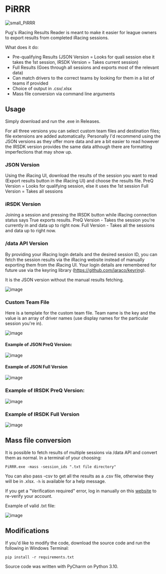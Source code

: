 # PiRRR
![small_PiRRR](https://user-images.githubusercontent.com/46400065/188030123-2c6e3fe4-ec3c-46bd-a4fc-a8844e73b7b5.png)

Pug's iRacing Results Reader is meant to make it easier for league owners to export results from completed iRacing sessions.

What does it do:
- Pre-qualifying Results (JSON Version = Looks for quali session else it takes the 1st session, IRSDK Version = Takes current session)
- Full Results (Goes through all sessions and exports most of the relevant data)
- Can match drivers to the correct teams by looking for them in a list of teams if provided
- Choice of output in .csv/.xlsx
- Mass file conversion via command line arguments

## Usage
Simply download and run the .exe in Releases.

For all three versions you can select custom team files and destination files; file extensions are added automatically.
Personally I'd recommend using the JSON versions as they offer more data and are a bit easier to read however the IRSDK version provides the same
data although there are formatting imperfections that may show up.

### JSON Version
Using the iRacing UI, download the results of the session you want to read (Export results button in the iRacing UI) and choose the results file.
PreQ Version = Looks for qualifying session, else it uses the 1st session
Full Version = Takes all sessions

### iRSDK Version
Joining a session and pressing the IRSDK button while iRacing connection status says True exports results.
PreQ Version - Takes the session you're currently in and data up to right now.
Full Version - Takes all the sessions and data up to right now.

### /data API Version
By providing your iRacing login details and the desired session ID, you can fetch the session results via the iRacing website instead of manually exporting them
from the iRacing UI. Your login details are remembered for future use via the keyring library (https://github.com/jaraco/keyring). 

It is the JSON version without the manual results fetching.

![image](https://user-images.githubusercontent.com/46400065/189555254-3073476e-1c21-4b87-9242-3fc129440c49.png)


### Custom Team File
Here is a template for the custom team file. Team name is the key and the value is an array of driver names (use display names for the particular session you're in).

![image](https://user-images.githubusercontent.com/46400065/187563886-e0408fc4-1763-406f-8bc9-40905bbc6fc4.png)

#### Example of JSON PreQ Version:
![image](https://user-images.githubusercontent.com/46400065/188755581-5fc7d4d3-f810-4072-b1d1-ca56c1c0da4e.png)

#### Example of JSON Full Version
![image](https://user-images.githubusercontent.com/46400065/188755663-484f6abc-f665-4654-bfa6-c41618c154a0.png)

### Example of IRSDK PreQ Version:
![image](https://user-images.githubusercontent.com/46400065/188755753-116521db-97cc-4350-a9b9-7cf691815a94.png)

### Example of IRSDK Full Version
![image](https://user-images.githubusercontent.com/46400065/188338504-ed183b54-c5d8-47e1-a3f6-420f0bf85810.png)

## Mass file conversion
It is possible to fetch results of multiple sessions via /data API and convert them as normal. In a terminal of your choosing:
```
PiRRR.exe -mass -session_ids ".txt file directory" 
```
You can also pass -csv to get all the results as a .csv file, otherwise they will be in .xlsx.
`-h` is available for a help message.

If you get a "Verification required" error, log in manually on this [website](https://members-login.iracing.com) to re-verify your account. 

Example of valid .txt file:

![image](https://user-images.githubusercontent.com/46400065/190933780-fe74a747-c500-4c72-9500-ab71bf6d50f1.png)


## Modifications
If you'd like to modify the code, download the source code and run the following in Windows Terminal:
```
pip install -r requirements.txt
```
Source code was written with PyCharm on Python 3.10.
